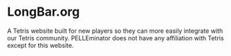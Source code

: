# LongBar.org
A Tetris website built for new players so they can more easily integrate with our Tetris community. PELLEminator does not have any affiliation with Tetris except for this website.
